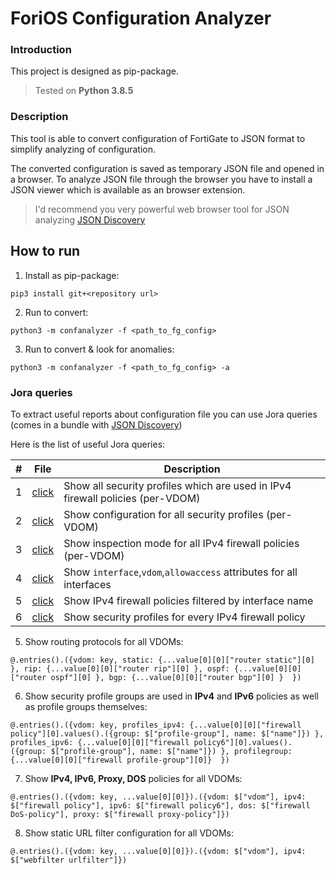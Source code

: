 # ForiOS Configuration Analyzer


### Introduction 
This project is designed as pip-package.
> Tested on **Python 3.8.5**

### Description

This tool is able to convert configuration of FortiGate to JSON format to simplify analyzing of configuration. 

The converted configuration is saved as temporary JSON file and opened in a browser.
To analyze JSON file through the browser you have to install a JSON viewer which is available as an browser extension.

> I'd recommend you very powerful web browser tool for JSON analyzing [JSON Discovery](https://github.com/discoveryjs/browser-extension-json-discovery)

## How to run
1. Install as pip-package:
```
pip3 install git+<repository url>
```

2. Run to convert:
```
python3 -m confanalyzer -f <path_to_fg_config>
```

3. Run to convert & look for anomalies:
```
python3 -m confanalyzer -f <path_to_fg_config> -a
```

### Jora queries

To extract useful reports about configuration file you can use Jora queries (comes in a bundle with [JSON Discovery](https://github.com/discoveryjs/browser-extension-json-discovery))

Here is the list of useful Jora queries:


| # | File      | Description |
| ------- | ----------- | ----------- |
| 1   | [click](./examples/1_show_security_profiles_which_are_used_in_ipv4_firewall_policies.md)      | Show all security profiles which are used in IPv4 firewall policies (per-VDOM)  |
| 2   | [click](./examples/2_show_configuration_of_security_profiles.md)   | Show configuration for all security profiles (per-VDOM)    |
| 3   | [click](./examples/3_show_inspection_mode_for_ipv4_firewall_policies.md)   | Show inspection mode for all IPv4 firewall policies (per-VDOM)    |
| 4   | [click](./examples/4_show_ip_allowaccess_vdom.md)   | Show `interface`,`vdom`,`allowaccess` attributes for all interfaces    |
| 5   | [click](./examples/5_show_ipv4_firewall_policies_filtered_by_interface.md)   | Show IPv4 firewall policies filtered by interface name    |
| 6   | [click](./examples/6_show_security_profiles_for_ipv4_firewall_policies.md)   | Show security profiles for every IPv4 firewall policy    |



5. Show routing protocols for all VDOMs:
```
@.entries().({vdom: key, static: {...value[0][0]["router static"][0] }, rip: {...value[0][0]["router rip"][0] }, ospf: {...value[0][0]["router ospf"][0] }, bgp: {...value[0][0]["router bgp"][0] }  })
```

6. Show security profile groups are used in **IPv4** and **IPv6** policies as well as profile groups themselves: 
```
@.entries().({vdom: key, profiles_ipv4: {...value[0][0]["firewall policy"][0].values().({group: $["profile-group"], name: $["name"]}) }, profiles_ipv6: {...value[0][0]["firewall policy6"][0].values().({group: $["profile-group"], name: $["name"]}) }, profilegroup: {...value[0][0]["firewall profile-group"][0]}  })
```

7. Show **IPv4, IPv6, Proxy, DOS** policies for all VDOMs:
``` 
@.entries().({vdom: key, ...value[0][0]}).({vdom: $["vdom"], ipv4: $["firewall policy"], ipv6: $["firewall policy6"], dos: $["firewall DoS-policy"], proxy: $["firewall proxy-policy"]})
```

8. Show static URL filter configuration for all VDOMs:
```
@.entries().({vdom: key, ...value[0][0]}).({vdom: $["vdom"], ipv4: $["webfilter urlfilter"]})
```